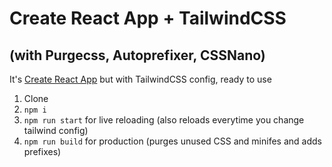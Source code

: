 # Create React App + TailwindCSS
## (with Purgecss, Autoprefixer, CSSNano)
It's [Create React App](https://github.com/facebook/create-react-app) but with TailwindCSS config, ready to use

1. Clone  
2. `npm i`
3. `npm run start` for live reloading (also reloads everytime you change tailwind config)
4. `npm run build` for production (purges unused CSS and minifes and adds prefixes)
